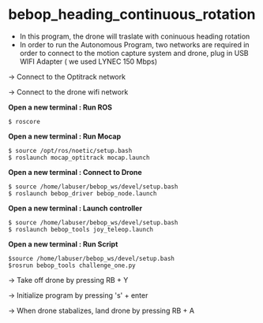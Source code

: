# bebop_heading_continuous_rotation
* In this program, the drone will traslate with coninuous heading rotation
* In order to run the Autonomous Program, two networks are required in order to connect to the motion capture system and drone, plug in USB WIFI Adapter ( we used LYNEC 150 Mbps)

-> Connect to the Optitrack network  

-> Connect to the drone wifi network

**Open a new terminal : Run ROS**

```
$ roscore
```
**Open a new terminal : Run Mocap** 

```
$ source /opt/ros/noetic/setup.bash
$ roslaunch mocap_optitrack mocap.launch
```
**Open a new terminal : Connect to Drone**

```
$ source /home/labuser/bebop_ws/devel/setup.bash
$ roslaunch bebop_driver bebop_node.launch
```
**Open a new terminal : Launch controller**

```
$ source /home/labuser/bebop_ws/devel/setup.bash
$ roslaunch bebop_tools joy_teleop.launch
```
**Open a new terminal : Run Script**

```
$source /home/labuser/bebop_ws/devel/setup.bash
$rosrun bebop_tools challenge_one.py
```
-> Take off drone by pressing RB + Y

-> Initialize program by pressing 's' + enter 

-> When drone stabalizes, land drone by pressing RB + A


